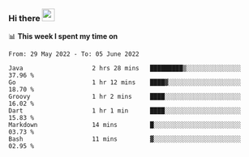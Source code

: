 ### Hi there <a href="https://www.gautamkrishnar.com/"><img src="https://media.giphy.com/media/hvRJCLFzcasrR4ia7z/giphy.gif" width="25px"></a>

📊 **This week I spent my time on**

<!--START_SECTION:waka-->

```text
From: 29 May 2022 - To: 05 June 2022

Java                   2 hrs 28 mins   █████████▒░░░░░░░░░░░░░░░   37.96 %
Go                     1 hr 12 mins    ████▓░░░░░░░░░░░░░░░░░░░░   18.70 %
Groovy                 1 hr 2 mins     ████░░░░░░░░░░░░░░░░░░░░░   16.02 %
Dart                   1 hr 1 min      ████░░░░░░░░░░░░░░░░░░░░░   15.83 %
Markdown               14 mins         █░░░░░░░░░░░░░░░░░░░░░░░░   03.73 %
Bash                   11 mins         ▓░░░░░░░░░░░░░░░░░░░░░░░░   02.95 %
```

<!--END_SECTION:waka-->
